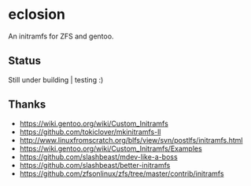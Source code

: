 # eclosion
An initramfs for ZFS and gentoo. 

## Status
Still under building | testing :)

## Thanks
+ https://wiki.gentoo.org/wiki/Custom_Initramfs
+ https://github.com/tokiclover/mkinitramfs-ll
+ http://www.linuxfromscratch.org/blfs/view/svn/postlfs/initramfs.html
+ https://wiki.gentoo.org/wiki/Custom_Initramfs/Examples
+ https://github.com/slashbeast/mdev-like-a-boss
+ https://github.com/slashbeast/better-initramfs
+ https://github.com/zfsonlinux/zfs/tree/master/contrib/initramfs
